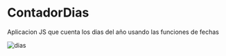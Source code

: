 # ContadorDias
Aplicacion JS que cuenta los dias del año usando las funciones de fechas

![dias](https://github.com/CristianSivak/ContadorDias/Contador.png)
